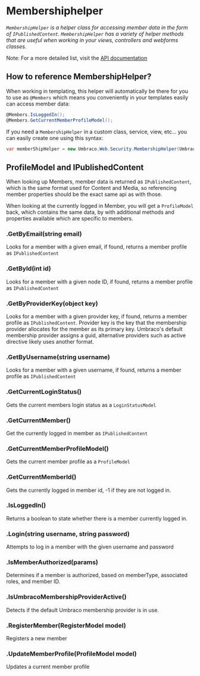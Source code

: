 # Membershiphelper

_`MembershipHelper` is a helper class for accessing member data in the form of `IPublishedContent`. 
`MembershipHelper` has a variety of helper methods that are useful when working in your views, controllers and webforms classes._

Note: For a more detailed list, visit the [API documentation](https://our.umbraco.com/apidocs/csharp/api/Umbraco.Web.Security.MembershipHelper.html#methods)

## How to reference MembershipHelper?
When working in templating, this helper will automatically be there for you to use as `@Members` which means you conveniently in your templates easily can access member data:

```csharp
@Members.IsLoggedIn();
@Members.GetCurrentMemberProfileModel();
```

If you need a `MembershipHelper` in a custom class, service, view, etc... you can easily create one using this syntax:

```csharp
var memberShipHelper = new Umbraco.Web.Security.MembershipHelper(Umbraco.Web.UmbracoContext.Current);
```

## ProfileModel and IPublishedContent 
When looking up Members, member data is returned as `IPublishedContent`, which is the same format used for Content and Media, so referencing member properties should
be the exact same api as with those.

When looking at the currently logged in Member, you will get a `ProfileModel` back, which contains the same data, by with additional methods and properties available
which are specific to members.

### .GetByEmail(string email)
Looks for a member with a given email, if found, returns a member profile as `IPublishedContent`

### .GetById(int id)
Looks for a member with a given node ID, if found, returns a member profile as `IPublishedContent`

### .GetByProviderKey(object key)
Looks for a member with a given provider key, if found, returns a member profile as `IPublishedContent`. Provider key is the key that
the membership provider allocates for the member as its primary key. 
Umbraco's default membership provider assigns a guid, alternative providers such as active directive likely uses another format.

### .GetByUsername(string username)
Looks for a member with a given username, if found, returns a member profile as `IPublishedContent`

### .GetCurrentLoginStatus()
Gets the current members login status as a `LoginStatusModel`

### .GetCurrentMember()
Get the currently logged in member as `IPublishedContent`

### .GetCurrentMemberProfileModel()
Gets the current member profile as a `ProfileModel`

### .GetCurrentMemberId()
Gets the currently logged in member id, -1 if they are not logged in.

### .IsLoggedIn()
Returns a boolean to state whether there is a member currently logged in.

### .Login(string username, string password)
Attempts to log in a member with the given username and password

### .IsMemberAuthorized(params)
Determines if a member is authorized, based on memberType, associated roles, and member ID.

### .IsUmbracoMembershipProviderActive()
Detects if the default Umbraco membership provider is in use.

### .RegisterMember(RegisterModel model)
Registers a new member

### .UpdateMemberProfile(ProfileModel model)
Updates a current member profile

